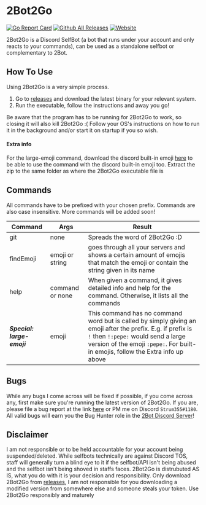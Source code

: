# 2Bot2Go
[![Go Report Card](https://goreportcard.com/badge/github.com/Strum355/2Bot2Go)](https://goreportcard.com/report/github.com/Strum355/2Bot2Go)
[![Github All Releases](https://img.shields.io/github/downloads/Strum355/2Bot2Go/total.svg)]()
[![Website](https://img.shields.io/badge/discord-2Bot%20Server-blue.svg)](https://discord.gg/9T34Y6u)

2Bot2Go is a Discord SelfBot (a bot that runs under your account and only reacts to your commands), can be used as a standalone selfbot or complementary to 2Bot.

## How To Use

Using 2Bot2Go is a very simple process. 
1. Go to [releases](https://github.com/Strum355/2Bot2Go/releases) and download the latest binary for your relevant system. 
2. Run the executable, follow the instructions and away you go!

Be aware that the program has to be running for 2Bot2Go to work, so closing it will also kill 2Bot2Go :( Follow your OS's instructions on how to run it in the background and/or start it on startup if you so wish.

#### Extra info
For the large-emoji command, download the discord built-in emoji [here](https://noahsc.xyz/2Bot/emoji.zip) to be able to use the command with the discord built-in emoji too. Extract the zip to the same folder as where the 2Bot2Go executable file is

## Commands

All commands have to be prefixed with your chosen prefix. Commands are also case insensitive. More commands will be added soon!

| Command | Args | Result | 
| ------- | ---- | ------ |
| git     | none | Spreads the word of 2Bot2Go :D |
| findEmoji | emoji or string | goes through all your servers and shows a certain amount of emojis that match the emoji or contain the string given in its name |
| help | command or none | When given a command, it gives detailed info and help for the command. Otherwise, it lists all the commands| 
| _**Special: large-emoji**_ | emoji | This command has no command word but is called by simply giving an emoji after the prefix. E.g. if prefix is `!` then `!:pepe:` would send a large version of the emoji `:pepe:`. For built-in emojis, follow the Extra info up above |

## Bugs

While any bugs I come across will be fixed if possible, if you come across any, first make sure you're running the latest version of 2Bot2Go. If you are, please file a bug report at the link [here](https://github.com/Strum355/2Bot2Go/issues/new) or PM me on Discord `Strum355#1180`. All valid bugs will earn you the Bug Hunter role in the [2Bot Discord Server](https://discord.gg/9T34Y6u)!

## Disclaimer

I am not responsible or to be held accountable for your account being suspended/deleted. While selfbots technically are against Discord TOS, staff will generally turn a blind eye to it if the selfbot/API isn't being abused and the selfbot isn't being shoved in staffs faces. 2Bot2Go is distrubuted AS IS, what you do with it is your decision and responsibility. Only download 2Bot2Go from [releases](https://github.com/Strum355/2Bot2Go/releases), I am not responsible for you downloading a modified version from somewhere else and someone steals your token. Use 2Bot2Go responsibly and maturely
